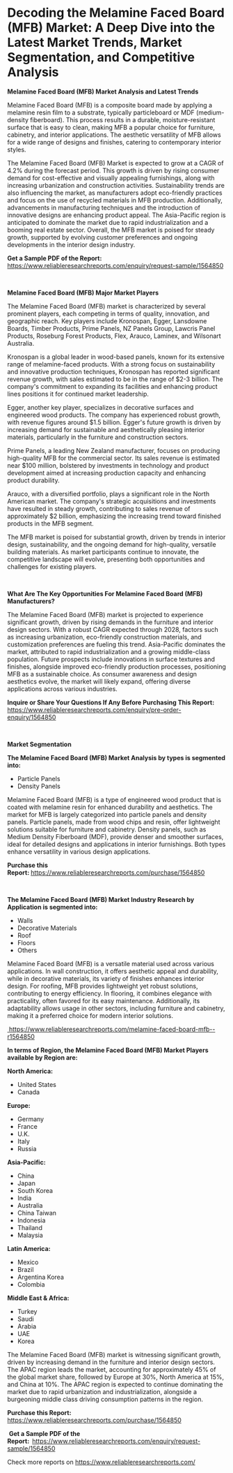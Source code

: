 <p><h1>Decoding the Melamine Faced Board (MFB) Market: A Deep Dive into the Latest Market Trends, Market Segmentation, and Competitive Analysis</h1></p><p><strong>Melamine Faced Board (MFB) Market Analysis and Latest Trends</strong></p>
<p><p>Melamine Faced Board (MFB) is a composite board made by applying a melamine resin film to a substrate, typically particleboard or MDF (medium-density fiberboard). This process results in a durable, moisture-resistant surface that is easy to clean, making MFB a popular choice for furniture, cabinetry, and interior applications. The aesthetic versatility of MFB allows for a wide range of designs and finishes, catering to contemporary interior styles.</p><p>The Melamine Faced Board (MFB) Market is expected to grow at a CAGR of 4.2% during the forecast period. This growth is driven by rising consumer demand for cost-effective and visually appealing furnishings, along with increasing urbanization and construction activities. Sustainability trends are also influencing the market, as manufacturers adopt eco-friendly practices and focus on the use of recycled materials in MFB production. Additionally, advancements in manufacturing techniques and the introduction of innovative designs are enhancing product appeal. The Asia-Pacific region is anticipated to dominate the market due to rapid industrialization and a booming real estate sector. Overall, the MFB market is poised for steady growth, supported by evolving customer preferences and ongoing developments in the interior design industry.</p></p>
<p><strong>Get a Sample PDF of the Report:&nbsp;</strong> <a href="https://www.reliableresearchreports.com/enquiry/request-sample/1564850?utm_campaign=3579&utm_medium=2&utm_source=Github&utm_content=ia&utm_term=02042025&utm_id=melamine-faced-board-mfb">https://www.reliableresearchreports.com/enquiry/request-sample/1564850</a></p>
<p>&nbsp;</p>
<p><strong>Melamine Faced Board (MFB) Major Market Players</strong></p>
<p><p>The Melamine Faced Board (MFB) market is characterized by several prominent players, each competing in terms of quality, innovation, and geographic reach. Key players include Kronospan, Egger, Lansdowne Boards, Timber Products, Prime Panels, NZ Panels Group, Lawcris Panel Products, Roseburg Forest Products, Flex, Arauco, Laminex, and Wilsonart Australia.</p><p>Kronospan is a global leader in wood-based panels, known for its extensive range of melamine-faced products. With a strong focus on sustainability and innovative production techniques, Kronospan has reported significant revenue growth, with sales estimated to be in the range of $2-3 billion. The company's commitment to expanding its facilities and enhancing product lines positions it for continued market leadership.</p><p>Egger, another key player, specializes in decorative surfaces and engineered wood products. The company has experienced robust growth, with revenue figures around $1.5 billion. Egger's future growth is driven by increasing demand for sustainable and aesthetically pleasing interior materials, particularly in the furniture and construction sectors.</p><p>Prime Panels, a leading New Zealand manufacturer, focuses on producing high-quality MFB for the commercial sector. Its sales revenue is estimated near $100 million, bolstered by investments in technology and product development aimed at increasing production capacity and enhancing product durability.</p><p>Arauco, with a diversified portfolio, plays a significant role in the North American market. The company's strategic acquisitions and investments have resulted in steady growth, contributing to sales revenue of approximately $2 billion, emphasizing the increasing trend toward finished products in the MFB segment.</p><p>The MFB market is poised for substantial growth, driven by trends in interior design, sustainability, and the ongoing demand for high-quality, versatile building materials. As market participants continue to innovate, the competitive landscape will evolve, presenting both opportunities and challenges for existing players.</p></p>
<p>&nbsp;</p>
<p><strong>What Are The Key Opportunities For Melamine Faced Board (MFB) Manufacturers?</strong></p>
<p><p>The Melamine Faced Board (MFB) market is projected to experience significant growth, driven by rising demands in the furniture and interior design sectors. With a robust CAGR expected through 2028, factors such as increasing urbanization, eco-friendly construction materials, and customization preferences are fueling this trend. Asia-Pacific dominates the market, attributed to rapid industrialization and a growing middle-class population. Future prospects include innovations in surface textures and finishes, alongside improved eco-friendly production processes, positioning MFB as a sustainable choice. As consumer awareness and design aesthetics evolve, the market will likely expand, offering diverse applications across various industries.</p></p>
<p><strong>Inquire or Share Your Questions If Any Before Purchasing This Report:</strong> <a href="https://www.reliableresearchreports.com/enquiry/pre-order-enquiry/1564850?utm_campaign=3579&utm_medium=2&utm_source=Github&utm_content=ia&utm_term=02042025&utm_id=melamine-faced-board-mfb">https://www.reliableresearchreports.com/enquiry/pre-order-enquiry/1564850</a></p>
<p>&nbsp;</p>
<p><strong>Market Segmentation</strong></p>
<p><strong>The Melamine Faced Board (MFB) Market Analysis by types is segmented into:</strong></p>
<p><ul><li>Particle Panels</li><li>Density Panels</li></ul></p>
<p><p>Melamine Faced Board (MFB) is a type of engineered wood product that is coated with melamine resin for enhanced durability and aesthetics. The market for MFB is largely categorized into particle panels and density panels. Particle panels, made from wood chips and resin, offer lightweight solutions suitable for furniture and cabinetry. Density panels, such as Medium Density Fiberboard (MDF), provide denser and smoother surfaces, ideal for detailed designs and applications in interior furnishings. Both types enhance versatility in various design applications.</p></p>
<p><strong>Purchase this Report:&nbsp;</strong><a href="https://www.reliableresearchreports.com/purchase/1564850?utm_campaign=3579&utm_medium=2&utm_source=Github&utm_content=ia&utm_term=02042025&utm_id=melamine-faced-board-mfb">https://www.reliableresearchreports.com/purchase/1564850</a></p>
<p>&nbsp;</p>
<p><strong>The Melamine Faced Board (MFB) Market Industry Research by Application is segmented into:</strong></p>
<p><ul><li>Walls</li><li>Decorative Materials</li><li>Roof</li><li>Floors</li><li>Others</li></ul></p>
<p><p>Melamine Faced Board (MFB) is a versatile material used across various applications. In wall construction, it offers aesthetic appeal and durability, while in decorative materials, its variety of finishes enhances interior design. For roofing, MFB provides lightweight yet robust solutions, contributing to energy efficiency. In flooring, it combines elegance with practicality, often favored for its easy maintenance. Additionally, its adaptability allows usage in other sectors, including furniture and cabinetry, making it a preferred choice for modern interior solutions.</p></p>
<p><a href="https://www.reliableresearchreports.com/melamine-faced-board-mfb--r1564850?utm_campaign=3579&utm_medium=2&utm_source=Github&utm_content=ia&utm_term=02042025&utm_id=melamine-faced-board-mfb">&nbsp;https://www.reliableresearchreports.com/melamine-faced-board-mfb--r1564850</a></p>
<p><strong>In terms of Region, the Melamine Faced Board (MFB) Market Players available by Region are:</strong></p>
<p>
    <p> <strong> North America: </strong>
        <ul>
            <li>United States</li>
            <li>Canada</li>
        </ul>
        </p> 
    <p> <strong> Europe: </strong>
        <ul>
            <li>Germany</li>
            <li>France</li>
            <li>U.K.</li>
            <li>Italy</li>
            <li>Russia</li>
        </ul>
        </p> 
    <p> <strong> Asia-Pacific: </strong>
        <ul>
            <li>China</li>
            <li>Japan</li>
            <li>South Korea</li>
            <li>India</li>
            <li>Australia</li>
            <li>China Taiwan</li>
            <li>Indonesia</li>
            <li>Thailand</li>
            <li>Malaysia</li>
        </ul>
        </p> 
    <p> <strong> Latin America: </strong>
        <ul>
            <li>Mexico</li>
            <li>Brazil</li>
            <li>Argentina Korea</li>
            <li>Colombia</li>
        </ul>
        </p> 
    <p> <strong> Middle East & Africa: </strong>
        <ul>
            <li>Turkey</li>
            <li>Saudi</li>
            <li>Arabia</li>
            <li>UAE</li>
            <li>Korea</li>
        </ul>
    </p>
    </p>
<p><p>The Melamine Faced Board (MFB) market is witnessing significant growth, driven by increasing demand in the furniture and interior design sectors. The APAC region leads the market, accounting for approximately 45% of the global market share, followed by Europe at 30%, North America at 15%, and China at 10%. The APAC region is expected to continue dominating the market due to rapid urbanization and industrialization, alongside a burgeoning middle class driving consumption patterns in the region.</p></p>
<p><strong>Purchase this Report: </strong><a href="https://www.reliableresearchreports.com/purchase/1564850?utm_campaign=3579&utm_medium=2&utm_source=Github&utm_content=ia&utm_term=02042025&utm_id=melamine-faced-board-mfb">https://www.reliableresearchreports.com/purchase/1564850</a></p>
<p>&nbsp;<strong>Get a Sample PDF of the Report:&nbsp;&nbsp;</strong><a href="https://www.reliableresearchreports.com/enquiry/request-sample/1564850?utm_campaign=3579&utm_medium=2&utm_source=Github&utm_content=ia&utm_term=02042025&utm_id=melamine-faced-board-mfb">https://www.reliableresearchreports.com/enquiry/request-sample/1564850</a></p>
<p><strong></strong></p>
<p>Check more reports on <a href="https://www.reliableresearchreports.com/?utm_campaign=3579&utm_medium=2&utm_source=Github&utm_content=ia&utm_term=02042025&utm_id=melamine-faced-board-mfb">https://www.reliableresearchreports.com/</a></p>